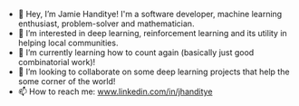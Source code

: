 - 👋 Hey, I’m Jamie Handitye! I'm a software developer, machine learning enthusiast, problem-solver and mathematician. 
- 👀 I’m interested in deep learning, reinforcement learning and its utility in helping local communities.
- 🌱 I’m currently learning how to count again (basically just good combinatorial work)!
- 💞️ I’m looking to collaborate on some deep learning projects that help the some corner of the world!
- 📫 How to reach me: www.linkedin.com/in/jhanditye

